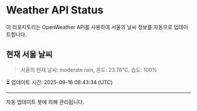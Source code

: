 
# Weather API Status

이 리포지토리는 OpenWeather API를 사용하여 서울의 날씨 정보를 자동으로 업데이트합니다.

## 현재 서울 날씨
> 서울의 현재 날씨: moderate rain, 온도: 23.76°C, 습도: 100%

⏳ 업데이트 시간: 2025-09-16 08:43:34 (UTC)

---
자동 업데이트 봇에 의해 관리됩니다.
